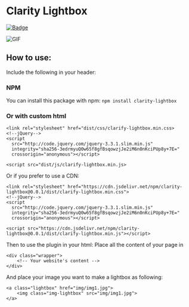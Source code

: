 # Clarity Lightbox

[![Badge](https://data.jsdelivr.com/v1/package/npm/clarity-lightbox/badge)](https://www.jsdelivr.com/package/npm/clarity-lightbox)

![GIF](http://i.imgur.com/OL4DFJl.gif)

## How to use:
Include the following in your header:

### NPM
You can install this package with npm:
`npm install clarity-lightbox`

### Or with custom html

```
<link rel="stylesheet" href="dist/css/clarify-lightbox.min.css>
<!--jQuery-->
<script
  src="http://code.jquery.com/jquery-3.3.1.slim.min.js"
  integrity="sha256-3edrmyuQ0w65f8gfBsqowzjJe2iM6n0nKciPUp8y+7E="
  crossorigin="anonymous"></script>
  
<script src="dist/js/clarify-lightbox.min.js>
```
Or if you prefer to use a CDN:
```
<link rel="stylesheet" href="https://cdn.jsdelivr.net/npm/clarity-lightbox@0.0.1/dist/clarify-lightbox.min.css">
<!--jQuery-->
<script
  src="http://code.jquery.com/jquery-3.3.1.slim.min.js"
  integrity="sha256-3edrmyuQ0w65f8gfBsqowzjJe2iM6n0nKciPUp8y+7E="
  crossorigin="anonymous"></script>
  
<script src="https://cdn.jsdelivr.net/npm/clarity-lightbox@0.0.1/dist/clarify-lightbox.min.js"></script>
```

Then to use the plugin in your html:
Place all the content of your page in
```
<div class="wrapper">
    <!-- Your website's content -->
</div>
```

And place your image you want to make a lightbox as following:

```
<a class="lightbox" href="img/img1.jpg">
    <img class="img-lightbox" src="img/img1.jpg">
</a>
```

